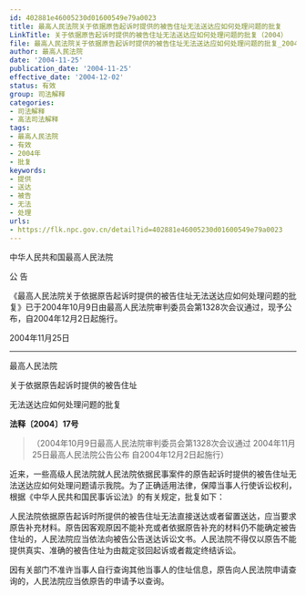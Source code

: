 ```yaml
---
id: 402881e46005230d01600549e79a0023
title: 最高人民法院关于依据原告起诉时提供的被告住址无法送达应如何处理问题的批复
LinkTitle: 关于依据原告起诉时提供的被告住址无法送达应如何处理问题的批复（2004）
file: 最高人民法院关于依据原告起诉时提供的被告住址无法送达应如何处理问题的批复_20041125_402881e46005230d01600549e79a0023.docx
author: 最高人民法院
date: '2004-11-25'
publication_date: '2004-11-25'
effective_date: '2004-12-02'
status: 有效
group: 司法解释
categories:
- 司法解释
- 高法司法解释
tags:
- 最高人民法院
- 有效
- 2004年
- 批复
keywords:
- 提供
- 送达
- 被告
- 无法
- 处理
urls:
- https://flk.npc.gov.cn/detail?id=402881e46005230d01600549e79a0023
---
```


中华人民共和国最高人民法院

公 告

《最高人民法院关于依据原告起诉时提供的被告住址无法送达应如何处理问题的批复》已于2004年10月9日由最高人民法院审判委员会第1328次会议通过，现予公布，自2004年12月2日起施行。

2004年11月25日

---

最高人民法院

关于依据原告起诉时提供的被告住址

无法送达应如何处理问题的批复

**法释〔2004〕17号**

> （2004年10月9日最高人民法院审判委员会第1328次会议通过 2004年11月25日最高人民法院公告公布 自2004年12月2日起施行）

近来，一些高级人民法院就人民法院依据民事案件的原告起诉时提供的被告住址无法送达应如何处理问题请示我院。为了正确适用法律，保障当事人行使诉讼权利，根据《中华人民共和国民事诉讼法》的有关规定，批复如下：

人民法院依据原告起诉时所提供的被告住址无法直接送达或者留置送达，应当要求原告补充材料。原告因客观原因不能补充或者依据原告补充的材料仍不能确定被告住址的，人民法院应当依法向被告公告送达诉讼文书。人民法院不得仅以原告不能提供真实、准确的被告住址为由裁定驳回起诉或者裁定终结诉讼。

因有关部门不准许当事人自行查询其他当事人的住址信息，原告向人民法院申请查询的，人民法院应当依原告的申请予以查询。
